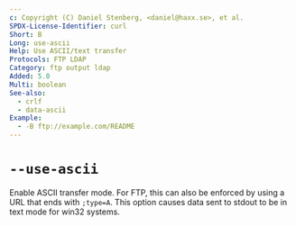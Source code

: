 ```yaml
---
c: Copyright (C) Daniel Stenberg, <daniel@haxx.se>, et al.
SPDX-License-Identifier: curl
Short: B
Long: use-ascii
Help: Use ASCII/text transfer
Protocols: FTP LDAP
Category: ftp output ldap
Added: 5.0
Multi: boolean
See-also:
  - crlf
  - data-ascii
Example:
  - -B ftp://example.com/README
---
```


# `--use-ascii`

Enable ASCII transfer mode. For FTP, this can also be enforced by using a URL
that ends with `;type=A`. This option causes data sent to stdout to be in text
mode for win32 systems.
